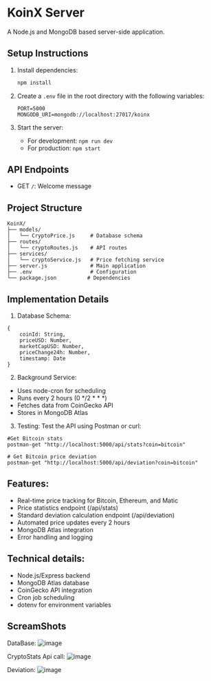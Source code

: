 # KoinX Server

A Node.js and MongoDB based server-side application.

## Setup Instructions

1. Install dependencies:
   ```bash
   npm install
   ```

2. Create a `.env` file in the root directory with the following variables:
   ```
   PORT=5000
   MONGODB_URI=mongodb://localhost:27017/koinx
   ```

3. Start the server:
   - For development: `npm run dev`
   - For production: `npm start`

## API Endpoints

- GET `/`: Welcome message

## Project Structure
```
KoinX/
├── models/
│   └── CryptoPrice.js     # Database schema
├── routes/
│   └── cryptoRoutes.js    # API routes
├── services/
│   └── cryptoService.js   # Price fetching service
├── server.js              # Main application
├── .env                   # Configuration
└── package.json          # Dependencies
```

## Implementation Details
1. Database Schema:
```
{
    coinId: String,
    priceUSD: Number,
    marketCapUSD: Number,
    priceChange24h: Number,
    timestamp: Date
}
```
2. Background Service:
- Uses node-cron for scheduling
- Runs every 2 hours (0 */2 * * *)
- Fetches data from CoinGecko API
- Stores in MongoDB Atlas

3. Testing:
Test the API using Postman or curl:
```
#Get Bitcoin stats
postman-get "http://localhost:5000/api/stats?coin=bitcoin"

# Get Bitcoin price deviation
postman-get "http://localhost:5000/api/deviation?coin=bitcoin"
```

## Features:
- Real-time price tracking for Bitcoin, Ethereum, and Matic
- Price statistics endpoint (/api/stats)
- Standard deviation calculation endpoint (/api/deviation)
- Automated price updates every 2 hours
- MongoDB Atlas integration
- Error handling and logging

## Technical details:
- Node.js/Express backend
- MongoDB Atlas database
- CoinGecko API integration
- Cron job scheduling
- dotenv for environment variables

## ScreamShots
DataBase:
![image](https://github.com/user-attachments/assets/58df2439-1b38-4729-a6ed-34fa6a68caf3)

CryptoStats Api call:
![image](https://github.com/user-attachments/assets/3f380327-6470-4b64-ad17-2cc613f4a85c)

Deviation:
![image](https://github.com/user-attachments/assets/c431a8f2-e060-4c3e-8fa7-df507c4eba27)



